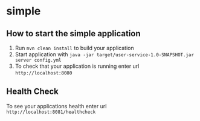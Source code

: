 # simple

How to start the simple application
---

1. Run `mvn clean install` to build your application
1. Start application with `java -jar target/user-service-1.0-SNAPSHOT.jar server config.yml`
1. To check that your application is running enter url `http://localhost:8080`

Health Check
---

To see your applications health enter url `http://localhost:8081/healthcheck`
